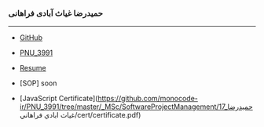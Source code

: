
### حمیدرضا غیاث آبادی فراهانی

---
- [GitHub](https://github.com/monocode-ir)

- [PNU_3991](https://github.com/monocode-ir.github/PNU_3991)

- [Resume](https://monocode-ir.github.io) 

- [SOP] soon

- [JavaScript Certificate](https://github.com/monocode-ir/PNU_3991/tree/master/_MSc/SoftwareProjectManagement/17_حميدرضا غياث ابادي فراهاني/cert/certificate.pdf)

